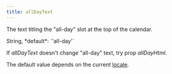 ```yaml
---
title: allDayText
---
```


The text titling the "all-day" slot at the top of the calendar.

<div class='spec' markdown='1'>
String, *default*: `'all-day'`
</div>

If *allDayText* doesn't change "all-day" text, try prop *allDayHtml*.

The default value depends on the current [locale](locale).
